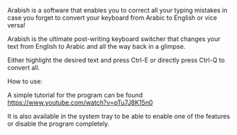 Arabish is a software that enables you to correct all your typing mistakes in case you forget to convert your keyboard from Arabic to English or vice versa!

Arabish is the ultimate post-writing keyboard switcher that changes your text from English to Arabic and all the way back in a glimpse.

Either highlight the desired text and press Ctrl-E or directly press Ctrl-Q to convert all.

How to use:

A simple tutorial for the program can be found https://www.youtube.com/watch?v=pTu7J8K15n0

It is also available in the system tray to be able to enable one of the features or disable the program completely.
